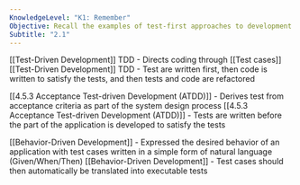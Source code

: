 ```yaml
---
KnowledgeLevel: "K1: Remember"
Objective: Recall the examples of test-first approaches to development
Subtitle: "2.1"
---
```

[[Test-Driven Development]] TDD - Directs coding through [[Test cases]] 
[[Test-Driven Development]] TDD - Test are written first, then code is written to satisfy the tests, and then tests and code are refactored

[[4.5.3 Acceptance Test-driven Development (ATDD)]] - Derives test from acceptance criteria as part of the system design process
[[4.5.3 Acceptance Test-driven Development (ATDD)]] - Tests are written before the part of the application is developed to satisfy the tests 

[[Behavior-Driven Development]] - Expressed the desired behavior of an application with test cases written in a simple form of natural language (Given/When/Then)
[[Behavior-Driven Development]]  - Test cases should then automatically be translated into executable tests 